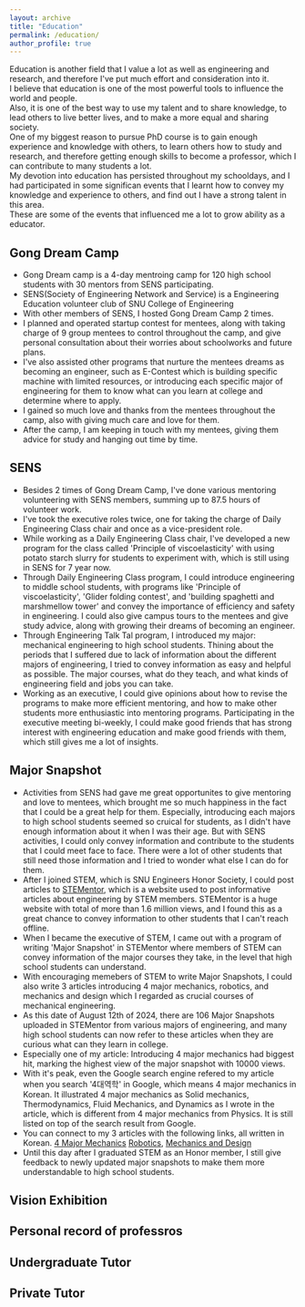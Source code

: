 ```yaml
---
layout: archive
title: "Education"
permalink: /education/
author_profile: true
---
```


Education is another field that I value a lot as well as engineering and research, and therefore I've put much effort and consideration into it.  
I believe that education is one of the most powerful tools to influence the world and people.  
Also, it is one of the best way to use my talent and to share knowledge, to lead others to live better lives, and to make a more equal and sharing society.  
One of my biggest reason to pursue PhD course is to gain enough experience and knowledge with others, to learn others how to study and research, and therefore getting enough skills to become a professor, which I can contribute to many students a lot.  
My devotion into education has persisted throughout my schooldays, and I had participated in some significan events that I learnt how to convey my knowledge and experience to others, and find out I have a strong talent in this area.  
These are some of the events that influenced me a lot to grow ability as a educator.  

## Gong Dream Camp

- Gong Dream camp is a 4-day mentroing camp for 120 high school students with 30 mentors from SENS participating.
- SENS(Society of Engineering Network and Service) is a Engineering Education volunteer club of SNU College of Engineering
- With other members of SENS, I hosted Gong Dream Camp 2 times.
- I planned and operated startup contest for mentees, along with taking charge of 9 group mentees to control throughout the camp, and give personal consultation about their worries about schoolworks and future plans.
- I've also assisted other programs that nurture the mentees dreams as becoming an engineer, such as E-Contest which is building specific machine with limited resources, or introducing each specific major of engineering for them to know what can you learn at college and determine where to apply.
- I gained so much love and thanks from the mentees throughout the camp, also with giving much care and love for them.
- After the camp, I am keeping in touch with my mentees, giving them advice for study and hanging out time by time.

## SENS

- Besides 2 times of Gong Dream Camp, I've done various mentoring volunteering with SENS members, summing up to 87.5 hours of volunteer work.
- I've took the executive roles twice, one for taking the charge of Daily Engineering Class chair and once as a vice-president role.
- While working as a Daily Engineering Class chair, I've developed a new program for the class called 'Principle of viscoelasticity' with using potato starch slurry for students to experiment with, which is still using in SENS for 7 year now.
- Through Daily Engineering Class program, I could introduce engineering to middle school students, with programs like 'Principle of viscoelasticity', 'Glider folding contest', and 'building spaghetti and marshmellow tower' and convey the importance of efficiency and safety in engineering. I could also give campus tours to the mentees and give study advice, along with growing their dreams of becoming an engineer.
- Through Engineering Talk Tal program, I introduced my major: mechanical engineering to high school students. Thining about the periods that I suffered due to lack of information about the different majors of engineering, I tried to convey information as easy and helpful as possible. The major courses, what do they teach, and what kinds of engineering field and jobs you can take.
- Working as an executive, I could give opinions about how to revise the programs to make more efficient mentoring, and how to make other students more enthusiastic into mentoring programs. Participating in the executive meeting bi-weekly, I could make good friends that has strong interest with engineering education and make good friends with them, which still gives me a lot of insights.

## Major Snapshot

- Activities from SENS had gave me great opportunites to give mentoring and love to mentees, which brought me so much happiness in the fact that I could be a great help for them. Especially, introducing each majors to high school students seemed so cruical for students, as I didn't have enough information about it when I was their age. But with SENS activities, I could only convey information and contribute to the students that I could meet face to face. There were a lot of other students that still need those information and I tried to wonder what else I can do for them.
- After I joined STEM, which is SNU Engineers Honor Society, I could post articles to [STEMentor](https://stementor.tistory.com/), which is a website used to post informative articles about engineering by STEM members. STEMentor is a huge website with total of more than 1.6 million views, and I found this as a great chance to convey information to other students that I can't reach offline.
- When I became the executive of STEM, I came out with a program of writing 'Major Snapshot' in STEMentor where members of STEM can convey information of the major courses they take, in the level that high school students can understand.
- With encouraging memebers of STEM to write Major Snapshots, I could also write 3 articles introducing 4 major mechanics, robotics, and mechanics and design which I regarded as crucial courses of mechanical engineering.
- As this date of August 12th of 2024, there are 106 Major Snapshots uploaded in STEMentor from various majors of engineering, and many high school students can now refer to these articles when they are curious what can they learn in college.
- Especially one of my article: Introducing 4 major mechanics had biggest hit, marking the highest view of the major snapshot with 10000 views.
- With it's peak, even the Google search engine refered to my article when you search '4대역학' in Google, which means 4 major mechanics in Korean. It illustrated 4 major mechanics as Solid mechanics, Thermodynamics, Fluid Mechanics, and Dynamics as I wrote in the article, which is different from 4 major mechanics from Physics. It is still listed on top of the search result from Google.
- You can connect to my 3 articles with the following links, all written in Korean. [4 Major Mechanics](https://stementor.tistory.com/entry/%EA%B8%B0%EA%B3%84%EA%B3%B5%ED%95%99%EB%B6%80-4%EB%8C%80%EC%97%AD%ED%95%99-%EC%86%8C%EA%B0%9C) [Robotics](https://stementor.tistory.com/entry/%EA%B8%B0%EA%B3%84%EA%B3%B5%ED%95%99%EB%B6%80-%EB%A1%9C%EB%B4%87%EA%B3%B5%ED%95%99%EC%9E%85%EB%AC%B8), [Mechanics and Design](https://stementor.tistory.com/entry/%EA%B8%B0%EA%B3%84%EA%B3%B5%ED%95%99%EB%B6%80-%EC%97%AD%ED%95%99%EA%B3%BC-%EC%84%A4%EA%B3%84)
- Until this day after I graduated STEM as an Honor member, I still give feedback to newly updated major snapshots to make them more understandable to high school students.

## Vision Exhibition

## Personal record of professros

## Undergraduate Tutor

## Private Tutor
